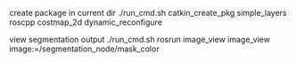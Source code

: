 create package in current dir
    ./run_cmd.sh catkin_create_pkg simple_layers roscpp costmap_2d dynamic_reconfigure 

view segmentation output
    ./run_cmd.sh rosrun image_view image_view image:=/segmentation_node/mask_color
